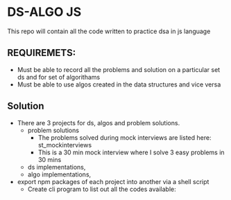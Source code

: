 # DS-ALGO JS
This repo will contain all the code written to practice dsa in js language

## REQUIREMETS:    
  - Must be able to record all the problems and solution on a particular set ds and for set of algorithams
  - Must be able to use algos created in the data structures and vice versa
## Solution
   - There are 3 projects for ds, algos and problem solutions.
	 - problem solutions 
		- The problems solved during mock interviews are listed here: st_mockinterviews
		- This is a 30 min mock interview where I solve 3 easy problems in 30 mins
	 - ds implementations, 
	 - algo implementations, 
   - export npm packages of each project into another via a shell script
	 - Create cli program to list out all the codes available:
